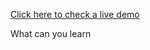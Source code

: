 <a href="https://marcelonipromucena.github.io/monsters-rolodex">Click here to check a live demo</a>

What can you learn 

